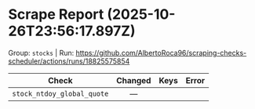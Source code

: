 # Scrape Report (2025-10-26T23:56:17.897Z)

Group: `stocks`  |  Run: https://github.com/AlbertoRoca96/scraping-checks-scheduler/actions/runs/18825575854

| Check | Changed | Keys | Error |
|---|:---:|:--|:--|
| `stock_ntdoy_global_quote` | — |  |  |
